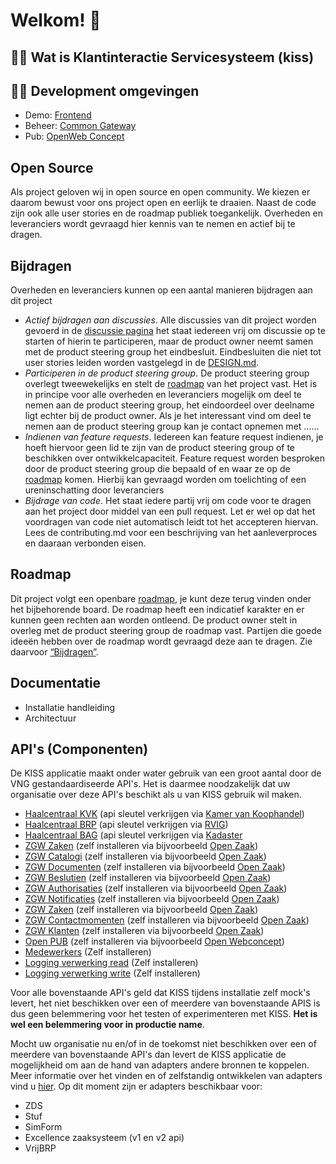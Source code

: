 
# Welkom! 👋

## 🙋‍♀️ Wat is Klantinteractie Servicesysteem (kiss)

## 👩‍💻 Development omgevingen
- Demo: [Frontend](https://kiss-dev.commonground.nu/)
- Beheer: [Common Gateway](https://gateway.kiss-dev.commonground.nu) 
- Pub: [OpenWeb Concept](https://openweb.kiss-dev.commonground.nu/wp-admin)

## Open Source
Als project geloven wij in open source en open community. We kiezen er daarom bewust voor ons project open en eerlijk te draaien. Naast de code zijn ook alle user stories en de roadmap publiek toegankelijk. Overheden en leveranciers wordt gevraagd hier kennis van te nemen en actief bij te dragen.

## Bijdragen
Overheden en leveranciers kunnen op een aantal manieren bijdragen aan dit project

- *Actief bijdragen aan discussies*.  Alle discussies van dit project worden gevoerd in de [discussie pagina](https://github.com/orgs/Klantinteractie-Servicesysteem) het staat iedereen vrij om discussie op te starten of hierin te participeren, maar de product owner neemt samen met de product steering group het eindbesluit. Eindbesluiten die niet tot user stories leiden worden vastgelegd in de [DESIGN.md](https://github.com/Klantinteractie-Servicesysteem/KISS-frontend/blob/main/DESIGN.md).
- *Participeren in de product steering group*. De product steering group overlegt tweewekelijks en stelt de [roadmap](https://github.com/orgs/Klantinteractie-Servicesysteem/projects/1/views/1) van het project vast.  Het is in principe voor alle overheden en leveranciers mogelijk om deel te nemen aan de product steering group, het eindoordeel over deelname ligt echter bij de product owner.  Als je het interessant vind om deel te nemen aan de product steering group kan je contact opnemen met ……
- *Indienen van feature requests*. Iedereen kan feature request indienen, je hoeft hiervoor geen lid te zijn van de product steering group of te beschikken over ontwikkelcapaciteit.  Feature request worden besproken door de product steering group die bepaald of en waar ze op de [roadmap](https://github.com/orgs/Klantinteractie-Servicesysteem/projects/1/views/1) komen. Hierbij kan gevraagd worden om toelichting of een ureninschatting door leveranciers
- *Bijdrage van code*. Het staat iedere partij vrij om code voor te dragen aan het project door middel van een pull request. Let er wel op dat het voordragen van code niet automatisch leidt tot het accepteren hiervan. Lees de contributing.md voor een beschrijving van het aanleverproces en daaraan verbonden eisen.

## Roadmap
Dit project volgt een openbare [roadmap](https://github.com/orgs/Klantinteractie-Servicesysteem/projects/1/views/1), je kunt deze terug vinden onder het bijbehorende board. De roadmap heeft een indicatief karakter en er kunnen geen rechten aan worden ontleend. De product owner stelt in overleg met de product steering group de roadmap vast. Partijen die goede ideeën hebben over de roadmap wordt gevraagd deze aan te dragen. Zie daarvoor [“Bijdragen”](#bijdragen).

## Documentatie
- Installatie handleiding
- Architectuur

## API's (Componenten)
De KISS applicatie maakt onder water gebruik van een groot aantal door de VNG gestandaardiseerde API's. Het is daarmee noodzakelijk dat uw organisatie over deze API's beschikt als u van KISS gebruik wil maken.

- [Haalcentraal KVK](https://github.com/VNG-Realisatie/Haal-Centraal-HR-bevragen) (api sleutel verkrijgen via [Kamer van Koophandel](https://www.kvk.nl/producten-bestellen/koppeling-handelsregister/kvk-api/))
- [Haalcentraal BRP](https://vng-realisatie.github.io/Haal-Centraal-BRP-bevragen/) (api sleutel verkrijgen via [RVIG](https://www.rvig.nl/brp/gebruikers-van-de-basisregistratie-personen-brp))
- [Haalcentraal BAG](https://github.com/VNG-Realisatie/Haal-Centraal-BAG-bevragen) (api sleutel verkrijgen via [Kadaster](https://www.kadaster.nl/zakelijk/producten/adressen-en-gebouwen/bag-api-huidige-bevragingen)
- [ZGW Zaken](https://vng-realisatie.github.io/gemma-zaken/standaard/zaken/) (zelf installeren via bijvoorbeeld [Open Zaak](https://openzaak.org/))
- [ZGW Catalogi](https://vng-realisatie.github.io/gemma-zaken/standaard/catalogi/) (zelf installeren via bijvoorbeeld [Open Zaak](https://openzaak.org/))
- [ZGW Documenten](https://vng-realisatie.github.io/gemma-zaken/standaard/documenten/) (zelf installeren via bijvoorbeeld [Open Zaak](https://openzaak.org/))
- [ZGW Beslutien](https://vng-realisatie.github.io/gemma-zaken/standaard/besluiten/) (zelf installeren via bijvoorbeeld [Open Zaak](https://openzaak.org/))
- [ZGW Authorisaties](https://vng-realisatie.github.io/gemma-zaken/standaard/autorisaties/) (zelf installeren via bijvoorbeeld [Open Zaak](https://openzaak.org/))
- [ZGW Notificaties](https://vng-realisatie.github.io/gemma-zaken/standaard/notificaties/) (zelf installeren via bijvoorbeeld [Open Zaak](https://openzaak.org/))
- [ZGW Zaken](https://vng-realisatie.github.io/gemma-zaken/standaard/zaken/) (zelf installeren via bijvoorbeeld [Open Zaak](https://openzaak.org/))
- [ZGW Contactmomenten](https://vng-realisatie.github.io/gemma-zaken/standaard/contactmomenten/) (zelf installeren via bijvoorbeeld [Open Zaak](https://openzaak.org/))
- [ZGW Klanten](https://vng-realisatie.github.io/gemma-zaken/standaard/klanten/) (zelf installeren via bijvoorbeeld [Open Zaak](https://openzaak.org/))
- [Open PUB](https://redocly.github.io/redoc/?url=https://raw.githubusercontent.com/ConductionNL/PUB_publiccode/main/PUB_OAS.json&nocors) (zelf installeren via bijvoorbeeld [Open Webconcept](https://github.com/OpenWebconcept/open-government-publications))
- [Medewerkers](https://redocly.github.io/redoc/?url=https://raw.githubusercontent.com/ConductionNL/medewerkercatalogus/master/api/public/schema/openapi.yaml&nocors) (Zelf installeren)
- [Logging verwerking read](https://redocly.github.io/redoc/?url=https://raw.githubusercontent.com/VNG-Realisatie/gemma-verwerkingenlogging/master/docs/api-read/oas-specification/logging-verwerkingen-api/openapi.yaml&nocors) (Zelf installeren)
- [Logging verwerking write](https://redocly.github.io/redoc/?url=https://raw.githubusercontent.com/VNG-Realisatie/gemma-verwerkingenlogging/master/docs/api-write/oas-specification/logging-verwerkingen-api/openapi.yaml&nocors) (Zelf installeren)

Voor alle bovenstaande API's geld dat KISS tijdens installatie zelf mock's levert, het niet beschikken over een of meerdere van bovenstaande APIS is dus geen belemmering voor het testen of experimenteren met KISS. **Het is wel een belemmering voor in productie name**.

Mocht uw organisatie nu en/of in de toekomst niet beschikken over een of meerdere van bovenstaande API's dan levert de KISS applicatie de mogelijkheid om aan de hand van adapters andere bronnen te koppelen. Meer informatie over het vinden en of zelfstandig ontwikkelen van adapters vind u [hier](). Op dit moment zijn er adapters beschikbaar voor:

- ZDS
- Stuf
- SimForm
- Excellence zaaksysteem (v1 en v2 api)
- VrijBRP